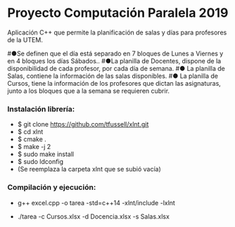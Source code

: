 # Proyecto Computación Paralela 2019
Aplicación C++ que permite la planificación de salas y días para profesores de la UTEM.

#●Se definen que el día está separado en 7 bloques de Lunes a Viernes y en 4 bloques los
días Sábados..
#●La planilla de Docentes, dispone de la disponibilidad de cada profesor, por cada día de
semana.
#● La planilla de Salas, contiene la información de las salas disponibles.
#● La planilla de Cursos, tiene la información de los profesores que dictan las asignaturas,
junto a los bloques que a la semana se requieren cubrir.

### Instalación librería:
* $ git clone https://github.com/tfussell/xlnt.git
* $ cd xlnt
* $ cmake .
* $ make -j 2
* $ sudo make install
* $ sudo ldconfig
* (Se reemplaza la carpeta xlnt que se subió vacía)

### Compilación y ejecución:

* g++ excel.cpp -o tarea -std=c++14 -xlnt/include -lxlnt

* ./tarea -c Cursos.xlsx -d Docencia.xlsx -s Salas.xlsx

